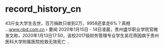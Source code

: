 # record_history_cn
  
  
  43斤女大学生去世，百万捐款只收到2万，9958还拿走6%？真相 ...www.nbd.com.cn › 要闻
2020年1月15日 - 14日凌晨，贵州盛华职业学院官微发文称，2020年1月13日17:50，该校2017级财务管理专业学生吴花燕因病于贵州医科大学附属医院抢救无效死亡 ..
